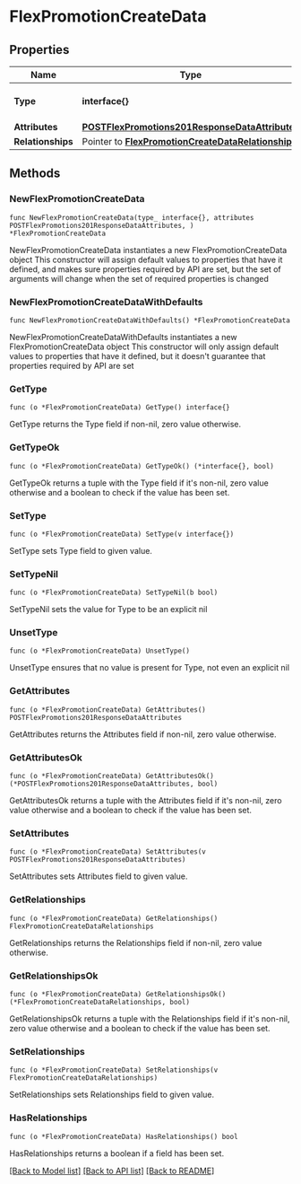 # FlexPromotionCreateData

## Properties

Name | Type | Description | Notes
------------ | ------------- | ------------- | -------------
**Type** | **interface{}** | The resource&#39;s type | 
**Attributes** | [**POSTFlexPromotions201ResponseDataAttributes**](POSTFlexPromotions201ResponseDataAttributes.md) |  | 
**Relationships** | Pointer to [**FlexPromotionCreateDataRelationships**](FlexPromotionCreateDataRelationships.md) |  | [optional] 

## Methods

### NewFlexPromotionCreateData

`func NewFlexPromotionCreateData(type_ interface{}, attributes POSTFlexPromotions201ResponseDataAttributes, ) *FlexPromotionCreateData`

NewFlexPromotionCreateData instantiates a new FlexPromotionCreateData object
This constructor will assign default values to properties that have it defined,
and makes sure properties required by API are set, but the set of arguments
will change when the set of required properties is changed

### NewFlexPromotionCreateDataWithDefaults

`func NewFlexPromotionCreateDataWithDefaults() *FlexPromotionCreateData`

NewFlexPromotionCreateDataWithDefaults instantiates a new FlexPromotionCreateData object
This constructor will only assign default values to properties that have it defined,
but it doesn't guarantee that properties required by API are set

### GetType

`func (o *FlexPromotionCreateData) GetType() interface{}`

GetType returns the Type field if non-nil, zero value otherwise.

### GetTypeOk

`func (o *FlexPromotionCreateData) GetTypeOk() (*interface{}, bool)`

GetTypeOk returns a tuple with the Type field if it's non-nil, zero value otherwise
and a boolean to check if the value has been set.

### SetType

`func (o *FlexPromotionCreateData) SetType(v interface{})`

SetType sets Type field to given value.


### SetTypeNil

`func (o *FlexPromotionCreateData) SetTypeNil(b bool)`

 SetTypeNil sets the value for Type to be an explicit nil

### UnsetType
`func (o *FlexPromotionCreateData) UnsetType()`

UnsetType ensures that no value is present for Type, not even an explicit nil
### GetAttributes

`func (o *FlexPromotionCreateData) GetAttributes() POSTFlexPromotions201ResponseDataAttributes`

GetAttributes returns the Attributes field if non-nil, zero value otherwise.

### GetAttributesOk

`func (o *FlexPromotionCreateData) GetAttributesOk() (*POSTFlexPromotions201ResponseDataAttributes, bool)`

GetAttributesOk returns a tuple with the Attributes field if it's non-nil, zero value otherwise
and a boolean to check if the value has been set.

### SetAttributes

`func (o *FlexPromotionCreateData) SetAttributes(v POSTFlexPromotions201ResponseDataAttributes)`

SetAttributes sets Attributes field to given value.


### GetRelationships

`func (o *FlexPromotionCreateData) GetRelationships() FlexPromotionCreateDataRelationships`

GetRelationships returns the Relationships field if non-nil, zero value otherwise.

### GetRelationshipsOk

`func (o *FlexPromotionCreateData) GetRelationshipsOk() (*FlexPromotionCreateDataRelationships, bool)`

GetRelationshipsOk returns a tuple with the Relationships field if it's non-nil, zero value otherwise
and a boolean to check if the value has been set.

### SetRelationships

`func (o *FlexPromotionCreateData) SetRelationships(v FlexPromotionCreateDataRelationships)`

SetRelationships sets Relationships field to given value.

### HasRelationships

`func (o *FlexPromotionCreateData) HasRelationships() bool`

HasRelationships returns a boolean if a field has been set.


[[Back to Model list]](../README.md#documentation-for-models) [[Back to API list]](../README.md#documentation-for-api-endpoints) [[Back to README]](../README.md)



